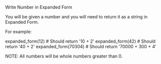 Write Number in Expanded Form

You will be given a number and you will need to return it as a string in Expanded Form.

For example:

expanded_form(12) # Should return '10 + 2'
expanded_form(42) # Should return '40 + 2'
expanded_form(70304) # Should return '70000 + 300 + 4'

NOTE: All numbers will be whole numbers greater than 0.